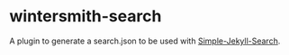 # wintersmith-search

A plugin to generate a search.json to be used with [Simple-Jekyll-Search](https://github.com/christian-fei/Simple-Jekyll-Search).
